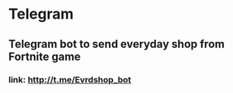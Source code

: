 # Telegram

## Telegram bot to send everyday shop from Fortnite game
### link: http://t.me/Evrdshop_bot
